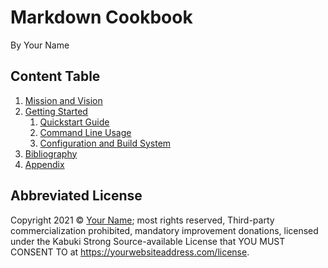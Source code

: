 # Markdown Cookbook

By Your Name

## Content Table

1. [Mission and Vision](./mission_and_vision)
1. [Getting Started](./getting_started)
   1. [Quickstart Guide](./getting_started/quickstart_guide)
   1. [Command Line Usage](./getting_started/command_line_usage)
   1. [Configuration and Build System](./getting_started/configuration_and_build_system)
1. [Bibliography](./bibliography)
1. [Appendix](./appendix)


## Abbreviated License

Copyright 2021 © [Your Name](https://yourwebsiteaddress.com); most rights reserved, Third-party commercialization prohibited, mandatory improvement donations, licensed under the Kabuki Strong Source-available License that YOU MUST CONSENT TO at <https://yourwebsiteaddress.com/license>.
